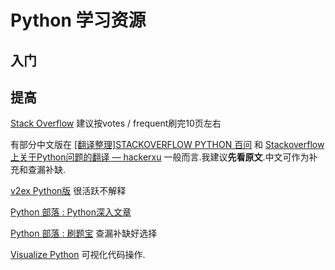 # Python 学习资源

## 入门

## 提高
[Stack Overflow](http://stackoverflow.com/questions/tagged/python?sort=votes&pageSize=15) 建议按votes / frequent刷完10页左右

有部分中文版在 [\[翻译整理\]STACKOVERFLOW PYTHON 百问](http://www.wklken.me/posts/2013/07/20/python-stackoverflow-vote-top.html) 和 [Stackoverflow上关于Python问题的翻译 — hackerxu](https://www.gitbook.com/book/taizilongxu/stackoverflow-about-python/details)  一般而言.我建议**先看原文**.中文可作为补充和查漏补缺.

[v2ex Python版](https://www.v2ex.com/go/python) 很活跃不解释

[Python 部落 : Python深入文章](http://python.freelycode.com/contribution/list/4)

[Python 部落 : 刷题宝](http://python.freelycode.com/examination/exercise/index) 查漏补缺好选择

[Visualize Python](http://pythontutor.com/visualize.html#mode=edit) 可视化代码操作.